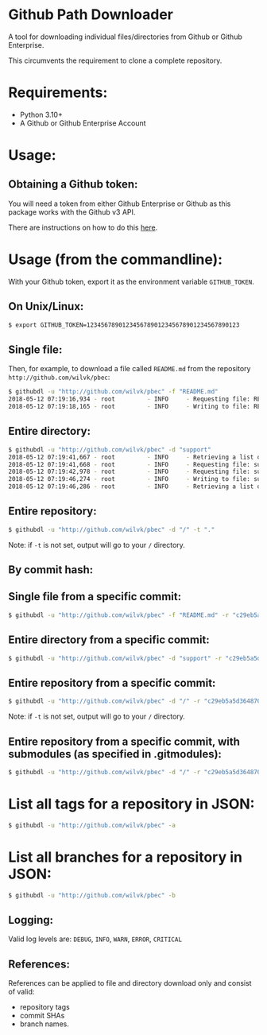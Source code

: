 
# Github Path Downloader

A tool for downloading individual files/directories from Github or Github Enterprise.

This circumvents the requirement to clone a complete repository.

# Requirements:

- Python 3.10+
- A Github or Github Enterprise Account


# Usage:

## Obtaining a Github token:

You will need a token from either Github Enterprise or Github as this package works with the Github v3 API.

There are instructions on how to do this [here](https://docs.github.com/en/authentication/keeping-your-account-and-data-secure/managing-your-personal-access-tokens).

# Usage (from the commandline):

With your Github token, export it as the environment variable `GITHUB_TOKEN`.

## On Unix/Linux:

~~~bash
$ export GITHUB_TOKEN=1234567890123456789012345678901234567890123
~~~

## Single file:

Then, for example, to download a file called `README.md` from the repository `http://github.com/wilvk/pbec`:

~~~bash
$ githubdl -u "http://github.com/wilvk/pbec" -f "README.md"
2018-05-12 07:19:16,934 - root         - INFO     - Requesting file: README.md at url: https://api.github.com/repos/wilvk/pbec/contents/README.md
2018-05-12 07:19:18,165 - root         - INFO     - Writing to file: README.md
~~~

## Entire directory:

~~~bash
$ githubdl -u "http://github.com/wilvk/pbec" -d "support"
2018-05-12 07:19:41,667 - root         - INFO     - Retrieving a list of files for directory: support
2018-05-12 07:19:41,668 - root         - INFO     - Requesting file: support at url: https://api.github.com/repos/wilvk/pbec/contents/support
2018-05-12 07:19:42,978 - root         - INFO     - Requesting file: support/Screen Shot 2017-12-10 at 9.27.56 pm.png at url: https://api.github.com/repos/wilvk/pbec/contents/support/Screen Shot 2017-12-10 at 9.27.56 pm.png
2018-05-12 07:19:46,274 - root         - INFO     - Writing to file: support/Screen Shot 2017-12-10 at 9.27.56 pm.png
2018-05-12 07:19:46,286 - root         - INFO     - Retrieving a list of files for directory: support/docker
~~~

## Entire repository:

~~~bash
$ githubdl -u "http://github.com/wilvk/pbec" -d "/" -t "."
~~~

Note: if `-t` is not set, output will go to your `/` directory.

## By commit hash:

## Single file from a specific commit:

~~~bash
$ githubdl -u "http://github.com/wilvk/pbec" -f "README.md" -r "c29eb5a5d364870a55c0c22f203f8c4e2ce1c638"
~~~

## Entire directory from a specific commit:

~~~bash
$ githubdl -u "http://github.com/wilvk/pbec" -d "support" -r "c29eb5a5d364870a55c0c22f203f8c4e2ce1c638"
~~~

## Entire repository from a specific commit:

~~~bash
$ githubdl -u "http://github.com/wilvk/pbec" -d "/" -r "c29eb5a5d364870a55c0c22f203f8c4e2ce1c638" -t "."
~~~

Note: if `-t` is not set, output will go to your `/` directory.

## Entire repository from a specific commit, with submodules (as specified in .gitmodules):

~~~bash
$ githubdl -u "http://github.com/wilvk/pbec" -d "/" -r "c29eb5a5d364870a55c0c22f203f8c4e2ce1c638" -t "." -s
~~~

# List all tags for a repository in JSON:

~~~bash
$ githubdl -u "http://github.com/wilvk/pbec" -a
~~~

# List all branches for a repository in JSON:

~~~bash
$ githubdl -u "http://github.com/wilvk/pbec" -b
~~~


## Logging:

Valid log levels are: `DEBUG`, `INFO`, `WARN`, `ERROR`, `CRITICAL`

## References:

References can be applied to file and directory download only and consist of valid:

  - repository tags
  - commit SHAs
  - branch names.
